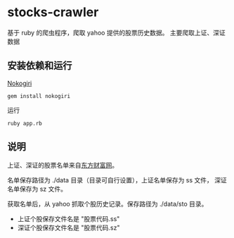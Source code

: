 # stocks-crawler
基于 ruby 的爬虫程序，爬取 yahoo 提供的股票历史数据。
主要爬取上证、深证数据

## 安装依赖和运行

[Nokogiri](https://github.com/sparklemotion/nokogiri)

    gem install nokogiri

运行

    ruby app.rb

## 说明

上证、深证的股票名单来自[东方财富网](http://www.eastmoney.com)。

名单保存路径为 ./data 目录（目录可自行设置），上证名单保存为 ss 文件， 深证名单保存为 sz 文件。

获取名单后，从 yahoo 抓取个股历史记录。保存路径为 ./data/sto 目录。

* 上证个股保存文件名是 "股票代码.ss"
* 深证个股保存文件名是 "股票代码.sz"
